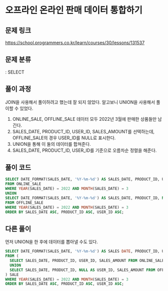 # 오프라인 온라인 판매 데이터 통합하기

## 문제 링크

https://school.programmers.co.kr/learn/courses/30/lessons/131537

## 문제 분류

: SELECT

## 풀이 과정

JOIN을 사용해서 풀이하려고 했는데 잘 되지 않았다. 알고보니 UNION을 사용해서 풀이할 수 있었다.

1. ONLINE_SALE, OFFLINE_SALE 데이터 모두 2022년 3월에 판매한 상품들만 남긴다.
2. SALES_DATE, PRODUCT_ID, USER_ID, SALES_AMOUNT를 선택하는데, OFFLINE_SALE의 경우 USER_ID를 NULL로 표시한다.
3. UNION을 통해 이 둘의 데이터를 합쳐준다.
4. SALES_DATE, PRODUCT_ID, USER_ID를 기준으로 오름차순 정렬을 해준다.

## 풀이 코드

```sql
SELECT DATE_FORMAT(SALES_DATE, '%Y-%m-%d') AS SALES_DATE, PRODUCT_ID, USER_ID, SALES_AMOUNT
FROM ONLINE_SALE
WHERE YEAR(SALES_DATE) = 2022 AND MONTH(SALES_DATE) = 3
UNION
SELECT DATE_FORMAT(SALES_DATE, '%Y-%m-%d') AS SALES_DATE, PRODUCT_ID, NULL AS USER_ID, SALES_AMOUNT
FROM OFFLINE_SALE
WHERE YEAR(SALES_DATE) = 2022 AND MONTH(SALES_DATE) = 3
ORDER BY SALES_DATE ASC, PRODUCT_ID ASC, USER_ID ASC;
```

## 다른 풀이

먼저 UNION을 한 후에 데이터를 뽑아낼 수도 있다.

```sql
SELECT DATE_FORMAT(SALES_DATE, '%Y-%m-%d') AS SALES DATE, PRODUCT_ID, USER_ID, SALES_AMOUNT
FROM (
  SELECT SALES_DATE, PRODUCT_ID, USER_ID, SALES_AMOUNT FROM ONLINE_SALE
  UNION
  SELECT SALES_DATE, PRODUCT_ID, NULL AS USER_ID, SALES_AMOUNT FROM OFFLINE_SALE
) SALE
WHERE YEAR(SALES_DATE) = 2022 AND MONTH(SALES_DATE) = 3
ORDER BY SALES_DATE ASC, PRODUCT_ID ASC, USER_ID ASC;
```
